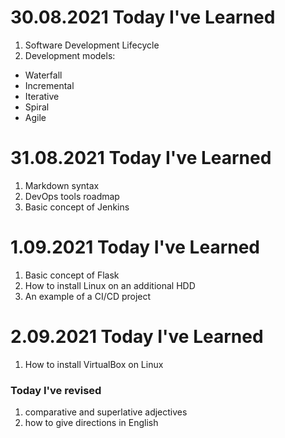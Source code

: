 # 30.08.2021 Today I've Learned
1. Software Development Lifecycle
2. Development models:
  * Waterfall
  * Incremental
  * Iterative
  * Spiral
  * Agile 

# 31.08.2021 Today I've Learned
1. Markdown syntax
2. DevOps tools roadmap
3. Basic concept of Jenkins
 
# 1.09.2021 Today I've Learned
1. Basic concept of Flask
2. How to install Linux on an additional HDD
3. An example of a CI/CD project

# 2.09.2021 Today I've Learned
1. How to install VirtualBox on Linux
### Today I've revised
1. comparative and superlative adjectives 
2. how to give directions in English
